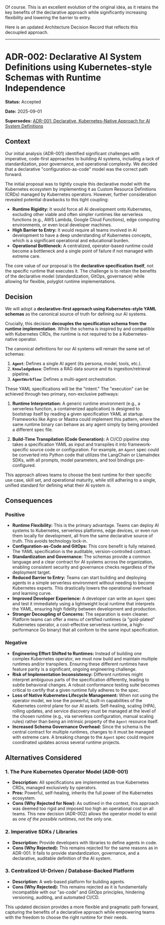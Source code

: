 Of course. This is an excellent evolution of the original idea, as it retains the key benefits of the declarative approach while significantly increasing flexibility and lowering the barrier to entry.

Here is an updated Architecture Decision Record that reflects this decoupled approach.

---

# ADR-002: Declarative AI System Definitions using Kubernetes-style Schemas with Runtime Independence

**Status:** Accepted

**Date:** 2025-09-01

**Supersedes:** [ADR-001: Declarative, Kubernetes-Native Approach for AI System Definitions](link-to-adr-001)

## Context

Our initial analysis (ADR-001) identified significant challenges with imperative, code-first approaches to building AI systems, including a lack of standardization, poor governance, and operational complexity. We decided that a declarative "configuration-as-code" model was the correct path forward.

The initial proposal was to tightly couple this declarative model with the Kubernetes ecosystem by implementing it as Custom Resource Definitions (CRDs) managed by Kubernetes operators. However, further consideration revealed potential drawbacks to this tight coupling:

*   **Runtime Rigidity:** It would force all AI development onto Kubernetes, excluding other viable and often simpler runtimes like serverless functions (e.g., AWS Lambda, Google Cloud Functions), edge computing environments, or even local developer machines.
*   **High Barrier to Entry:** It would require all teams involved in AI development to have a deep understanding of Kubernetes concepts, which is a significant operational and educational burden.
*   **Operational Bottleneck:** A centralized, operator-based runtime could become a bottleneck and a single point of failure if not managed with extreme care.

The core value of our proposal is the **declarative specification itself**, not the specific runtime that executes it. The challenge is to retain the benefits of the declarative model (standardization, GitOps, governance) while allowing for flexible, polyglot runtime implementations.

## Decision

We will adopt a **declarative-first approach using Kubernetes-style YAML schemas** as the canonical source of truth for defining our AI systems.

Crucially, this decision **decouples the specification schema from the runtime implementation**. While the schema is inspired by and compatible with Kubernetes CRDs, the runtime is not required to be a Kubernetes-native operator.

The canonical definitions for our AI systems will remain the same set of schemas:
1.  **`Agent`**: Defines a single AI agent (its persona, model, tools, etc.).
2.  **`KnowledgeBase`**: Defines a RAG data source and its ingestion/retrieval pipeline.
3.  **`AgentWorkflow`**: Defines a multi-agent orchestration.

These YAML specifications will be the "intent." The "execution" can be achieved through two primary, non-exclusive pathways:

1.  **Runtime Interpretation:** A generic runtime environment (e.g., a serverless function, a containerized application) is designed to bootstrap itself by reading a given specification YAML at startup. Frameworks like Agno or Mastra could implement this pattern, where the same runtime binary can behave as any agent simply by being provided a different spec file.

2.  **Build-Time Transpilation (Code Generation):** A CI/CD pipeline step takes a specification YAML as input and transpiles it into framework-specific source code or configuration. For example, an `Agent` spec could be converted into Python code that utilizes the LangChain or LlamaIndex SDKs, with all prompts, model parameters, and tool bindings pre-configured.

This approach allows teams to choose the best runtime for their specific use case, skill set, and operational maturity, while still adhering to a single, unified standard for defining what their AI system *is*.

## Consequences

### Positive
*   **Runtime Flexibility:** This is the primary advantage. Teams can deploy AI systems to Kubernetes, serverless platforms, edge devices, or even run them locally for development, all from the same declarative source of truth. This avoids technology lock-in.
*   **Configuration-as-Code and GitOps:** This core benefit is fully retained. The YAML specification is the auditable, version-controlled contract.
*   **Standardization and Governance:** The schemas provide a common language and a clear contract for AI systems across the organization, enabling consistent security and governance checks regardless of the deployment target.
*   **Reduced Barrier to Entry:** Teams can start building and deploying agents in a simple serverless environment without needing to become Kubernetes experts. This drastically lowers the operational overhead and learning curve.
*   **Improved Developer Experience:** A developer can write an `Agent` spec and test it immediately using a lightweight local runtime that interprets the YAML, ensuring high fidelity between development and production.
*   **Stronger Decoupling of Concerns:** The separation is even cleaner. Platform teams can offer a menu of certified runtimes (a "gold-plated" Kubernetes operator, a cost-effective serverless runtime, a high-performance Go binary) that all conform to the same input specification.

### Negative
*   **Engineering Effort Shifted to Runtimes:** Instead of building one complex Kubernetes operator, we must now build and maintain multiple runtimes and/or transpilers. Ensuring these different runtimes have feature parity is a significant, ongoing engineering challenge.
*   **Risk of Implementation Inconsistency:** Different runtimes might interpret ambiguous parts of the specification differently, leading to subtle behavioral changes. A robust conformance testing suite becomes critical to certify that a given runtime fully adheres to the spec.
*   **Loss of Native Kubernetes Lifecycle Management:** When not using the operator model, we lose the powerful, built-in capabilities of the Kubernetes control plane for our AI assets. Self-healing, scaling (HPA), rolling updates, and service discovery must be managed at the level of the chosen runtime (e.g., via serverless configuration, manual scaling rules) rather than being an intrinsic property of the `Agent` resource itself.
*   **Increased Schema Governance Overhead:** Since the schema is the central contract for multiple runtimes, changes to it must be managed with extreme care. A breaking change to the `Agent` spec could require coordinated updates across several runtime projects.

## Alternatives Considered

### 1. The Pure Kubernetes Operator Model (ADR-001)
*   **Description:** All specifications are implemented as true Kubernetes CRDs, managed exclusively by operators.
*   **Pros:** Powerful, self-healing, inherits the full power of the Kubernetes ecosystem.
*   **Cons (Why Rejected for Now):** As outlined in the context, this approach was deemed too rigid and imposed too high an operational cost on all teams. This new decision (ADR-002) allows the operator model to exist as *one of the possible runtimes*, not the only one.

### 2. Imperative SDKs / Libraries
*   **Description:** Provide developers with libraries to define agents in code.
*   **Cons (Why Rejected):** This remains rejected for the same reasons as in ADR-001. It fails to provide standardization, governance, and a declarative, auditable definition of the AI system.

### 3. Centralized UI-Driven / Database-Backed Platform
*   **Description:** A web-based platform for building agents.
*   **Cons (Why Rejected):** This remains rejected as it is fundamentally incompatible with our "as-code" and GitOps principles, hindering versioning, auditing, and automated CI/CD.

This updated decision provides a more flexible and pragmatic path forward, capturing the benefits of a declarative approach while empowering teams with the freedom to choose the right runtime for their needs.
